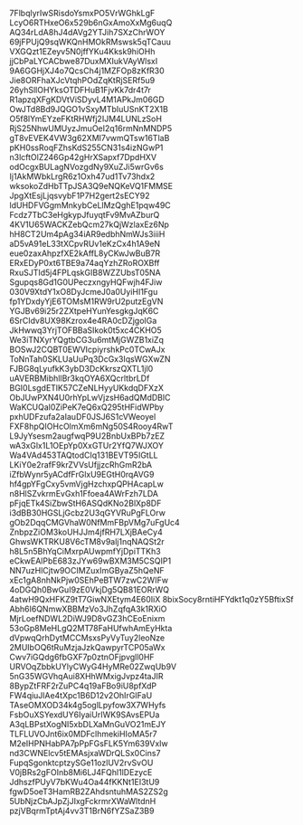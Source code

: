 7FlbqlyrIwSRisdoYsmxPO5VrWGhkLgF
LcyO6RTHxeO6x529b6nGxAmoXxMg6uqQ
AQ34rLdA8hJ4dAVg2YTJih7SXzChrWOY
69jFPUjQ9sqWKQnHMOkRMswsk5qTCauu
VXGQzt1EZeyv5N0jffYKu4Kksk9hiOHh
jjCbPaLYCACbwe87DuxMXIukVAyWlsxI
9A6GGHjXJ4o7QcsCh4j1MZFOp8zKfR30
Jie8ORFhaXJcVtqhPOdZqKtRjSERf5u9
26yhSllOHYksOTDFHuB1FjvKk7dr4t7r
R1apzqXFgKDVtViSDyvL4M1APkJm06GD
OwJTd8Bd9JQGO1vSxyMTbIuUSnKT2X1B
O5f8lYmEYzeFKtRHWfj2IJM4LUNLzSoH
RjS25NhwUMUyzJmuOeI2q16rmNnMNDP5
gT8vEVEK4VW3g62XMI7vwmQTsw16TlaB
pKH0ssRoqFZhsKdS255CN31s4izNGwP1
n3lcftOlZ246Gp42gHrXSapxf7DpdHXV
odOcgxBULagNVozgdNy9XuZJi5wrGv6s
Ij1AkMWbkLrgR6z1Oxh47ud1Tv73hdx2
wksokoZdHbTTpJSA3Q9eNQKeVQ1FMMSE
JpgXtEsjLjqsvybF1P7H2gert2sECY92
ldUHDFVGgmMnkybCeLlMzQghE1pqw49C
Fcdz7TbC3eHgkypJfuyqtFv9MvAZburQ
4KV1U65WACKZebQcm27kQjWzlaxEz6Np
hH8CT2Um4pAg34iAR9edbhNmWJs3iiiH
aD5vA91eL33tXCpvRUv1eKzCx4h1A9eN
eue0zaxAhpzfXE2kAffL8yCKwJwBuB7R
ERxEDyP0xt6TBE9a74aqYzhZRoROXBff
RxuSJTId5j4FPLqskGIB8WZZUbsT05NA
Sgupqs8Gd1G0UPeczxngyHQFwjh4FJiw
030V9XtdY1xO8DyJcmeJ0a0UyiHI1Fgu
fp1YDxdyYjE6TOMsM1RW9rU2putzEgVN
YGJBv69i25r2ZXtpeHYunYesgkgJqK6C
6SrCIdv8UX98Kzrox4e4RA0cDZjgoIGa
JkHwwq3YrjTOFBBaSIkok0t5xc4CKHO5
We3iTNXyrYQgtbCG3u6mtMjGWZB1xiZq
BOSwJ2CQBT0EWVIcpiyrshkPc0TCwAJx
ToNnTah0SKLUaUuPq3DcGx3IqsWGXwZN
FJBG8qLyufkK3ybD3DcKkrszQXTL1jl0
uAVERBMibhllBr3kqOYA6XQcrltbrLDf
BGI0LsgdETlK57CZeNLHyyUKkdqDFXzX
ObJUwPXN4U0rhYpLwVjzsH6adQMdDBlC
WaKCUQal0ZiPeK7eQ6xQ295tHFidWPby
pxhUDFzufa2aIauDF0JSJ6S1cVWeoyel
FXF8hpQIOHcOlmXm6mNg50S4Rooy4RwT
L9JyYsesm2augfwqP9U2BnbUxBPb7zEZ
wA3xGlx1L1OEpYp0XxGTUr2YfQ7WJXOY
Wa4VAd453TAQtodCIq131BEVT95IGtLL
LKiY0e2rafF9krZVVsUfjjzcRhGmR2bA
iZfbWynr5yACdfFrGlxU9EGtH0rqAVG9
hf4gpYFgCxy5vmVjgHzchxpQPHAcapLw
n8HlSZvkrmEvGxh1Ffoea4AWrFzh7LDA
pFjqETk4SiZbwStH6ASQdKNo2BlXp8DF
i3dBB30HGSLjGcbz2U3qGYVRuPgFLOrw
gOb2DqqCMGVhaW0NfMmFBpVMg7uFgUc4
ZnbpzZiOM3koUHJJm4jfRH7LXjBAeCy4
GhwsWKTRKU8V6cTM8v9alj1nqNAQSt2r
h8L5n5BhYqCiMxrpAUwpmfYjDpiTTKh3
eCkwEAlPbE683zJYw69wBXM3M5CSQIP1
NN7uzHlCjtw9OCIMZuxImGByaZ5hQeNF
xEc1gA8nhNkPjw0SEhPeBTW7zwC2WIFw
4oDGQh0BwGuI9zE0VkjDg5QB81EORrWQ
4atwH9QxHFKZ9tT7GiwNXEtym4E60IiX
8bixSocy8rntiHFYdkt1q0zY5BftixSf
Abh6I6QNmwXBBMzVo3JhZqfqA3k1RXiO
MjrLoefNDWL2DiWJ9D8vGZ3hCEoEnixm
53oGp8MeHLgQ2MT78FaHUfwhAmEyHkta
dVpwqQrhDytMCCMsxsPyVyTuy2leoNze
2MUIbOQ6tRuMzjaJzkQawpyrTCP05aWx
Cwv7iGQdg6fbGXF7p0ztnOFjpvgll0HF
URVOqZbbkUYlyCWyG4HyMRe02ZwqUb9V
5nG35WGVhqAui8XHhWMxigJvpz4taJIR
8BypZtFRF2rZuPC4q19aFBo9iU8pfXdP
FW4qiuJlAe4tXpc1B6D12v2OhIrGIFaU
TAseOMXOD34k4g5oglLpyfow3X7WHyfs
FsbOuXSYexdUY6IyaiUrIWK9SAvsEPUa
A3qLBPstXogNI5xbDLXaMnGuVO21mEJY
TLFLUVOJnt6ix0MDFclhmekiHIoMA5r7
M2eIHPNHabPA7pPpFGsFLK5Ym639VxIw
nd3CWNElcv5tEMAsjxaWDrQLSx0Cins7
FupqSgonktcptzySGe11ozlUV2rvSvOU
V0jBRs2gFOInb8Mi6LJ4FQhl1lDEzycE
JdhszfPUyV7bKWu4Oa44fKKNt1EI3tU9
fgwD5oeT3HamRB2ZAhdsntuhMAS2ZS2g
5UbNjzCbAJpZjJIxgFckrmrXWaWltdnH
pzjVBqrmTptAj4vv3T1BrN6fYZSaZ3B9
